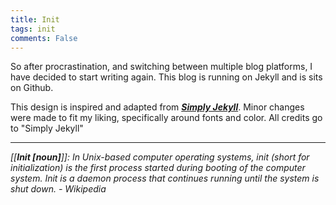 ```yaml
---
title: Init
tags: init 
comments: False
---
```


So after procrastination, and switching between multiple blog platforms, I have decided to start writing again.
This blog is running on Jekyll and is sits on Github. 

This design is inspired and adapted from  <a href = "https://github.com/raghuveerdotnet/simply-jekyll"><b><i>Simply Jekyll</i></b></a>. Minor changes were made to fit my liking, specifically around fonts and color.
All credits go to "Simply Jekyll"

<hr>
<cite>[[<b>Init [noun]</b>]]: In Unix-based computer operating systems, init (short for initialization) is the first process started during booting of the computer system. Init is a daemon process that continues running until the system is shut down. - Wikipedia </cite>

